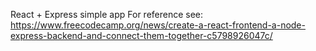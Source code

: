 React + Express simple app
For reference see:
https://www.freecodecamp.org/news/create-a-react-frontend-a-node-express-backend-and-connect-them-together-c5798926047c/ 
